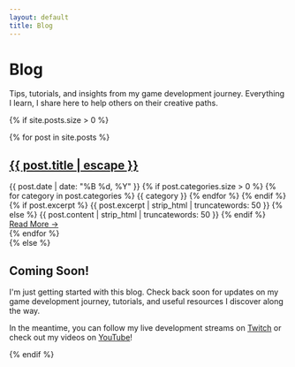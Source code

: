 ```yaml
---
layout: default
title: Blog
---
```


<div class="fade-in-up">
  <h1>Blog</h1>
  <p class="lead">Tips, tutorials, and insights from my game development journey. Everything I learn, I share here to help others on their creative paths.</p>
  
  {% if site.posts.size > 0 %}
    <div class="posts-container">
      {% for post in site.posts %}
      <article class="post-item">
        <h2 class="post-title">
          <a href="{{ post.url | relative_url }}">{{ post.title | escape }}</a>
        </h2>
        <div class="post-meta">
          <time datetime="{{ post.date | date_to_xmlschema }}">{{ post.date | date: "%B %d, %Y" }}</time>
          {% if post.categories.size > 0 %}
            <span class="post-categories">
              {% for category in post.categories %}
                <span class="category">{{ category }}</span>
              {% endfor %}
            </span>
          {% endif %}
        </div>
        <div class="post-excerpt">
          {% if post.excerpt %}
            {{ post.excerpt | strip_html | truncatewords: 50 }}
          {% else %}
            {{ post.content | strip_html | truncatewords: 50 }}
          {% endif %}
        </div>
        <a href="{{ post.url | relative_url }}" class="read-more-btn">Read More →</a>
      </article>
      {% endfor %}
    </div>
  {% else %}
    <div class="no-posts">
      <div class="card">
        <h2>Coming Soon!</h2>
        <p>I'm just getting started with this blog. Check back soon for updates on my game development journey, tutorials, and useful resources I discover along the way.</p>
        <p>In the meantime, you can follow my live development streams on <a href="https://www.twitch.tv/sylaratomic" target="_blank">Twitch</a> or check out my videos on <a href="https://www.youtube.com/@SylarAtomic" target="_blank">YouTube</a>!</p>
      </div>
    </div>
  {% endif %}
</div>